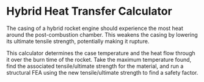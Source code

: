 # Hybrid Heat Transfer Calculator

The casing of a hybrid rocket engine should experience the most heat around the post-combustion chamber. This weakens the casing by lowering its ultimate tensile strength, potentially making it rupture.

This calculator determines the case temperature and the heat flow through it over the burn time of the rocket. Take the maximum temperature found, find the associated tensile/ultimate strength for the material, and run a structural FEA using the new tensile/ultimate strength to find a safety factor.


